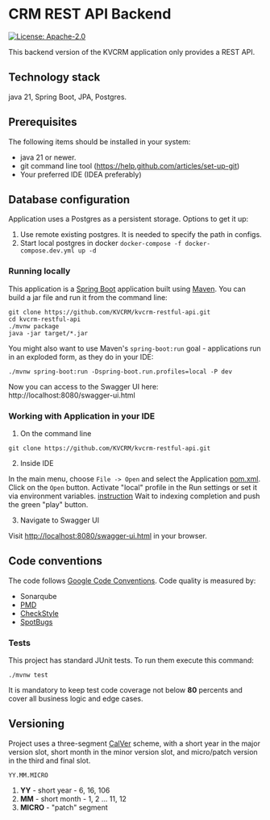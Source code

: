 # CRM REST API Backend

[![License: Apache-2.0](https://img.shields.io/badge/License-Apache-green.svg)](LICENSE)

This backend version of the KVCRM application only provides a REST API. 

## Technology stack

java 21, Spring Boot, JPA, Postgres.

## Prerequisites

The following items should be installed in your system:

* java 21 or newer.
* git command line tool (https://help.github.com/articles/set-up-git)
* Your preferred IDE (IDEA preferably)

## Database configuration

Application uses a Postgres as a persistent storage. Options to get it up:

1. Use remote existing postgres. It is needed to specify the path in configs.
1. Start local postgres in docker `docker-compose -f docker-compose.dev.yml up -d`

### Running locally

This application is a [Spring Boot](https://spring.io/guides/gs/spring-boot) application built
using [Maven](https://spring.io/guides/gs/maven/). You can build a jar file and run it from the command line:

```
git clone https://github.com/KVCRM/kvcrm-restful-api.git
cd kvcrm-restful-api
./mvnw package
java -jar target/*.jar
```

You might also want to use Maven's `spring-boot:run` goal - applications run in an exploded form, as they do in your IDE:

```
./mvnw spring-boot:run -Dspring-boot.run.profiles=local -P dev
```

Now you can access to the Swagger UI here: http://localhost:8080/swagger-ui.html

### Working with Application in your IDE

1) On the command line

```
git clone https://github.com/KVCRM/kvcrm-restful-api.git
```

2) Inside IDE

In the main menu, choose `File -> Open` and select the Application [pom.xml](pom.xml). Click on the `Open` button.
Activate "local" profile in the Run settings or set it via environment
variables. [instruction](https://stackoverflow.com/questions/38520638/how-to-set-spring-profile-from-system-variable)
Wait to indexing completion and push the green "play" button.

3) Navigate to Swagger UI

Visit [http://localhost:8080/swagger-ui.html](http://localhost:8080/swagger-ui.html) in your browser.

## Code conventions

The code follows [Google Code Conventions](https://google.github.io/styleguide/javaguide.html). Code
quality is measured by:

- Sonarqube
- [PMD](https://pmd.github.io/)
- [CheckStyle](https://checkstyle.sourceforge.io/)
- [SpotBugs](https://spotbugs.github.io/)

### Tests

This project has standard JUnit tests. To run them execute this command:

```text
./mvnw test
```

It is mandatory to keep test code coverage not below **80** percents and cover all business logic and edge cases.

## Versioning

Project uses a three-segment [CalVer](https://calver.org/) scheme, with a short year in the major version slot, short month in the minor version slot, and micro/patch version in the third
and final slot.

```
YY.MM.MICRO
```

1. **YY** - short year - 6, 16, 106
1. **MM** - short month - 1, 2 ... 11, 12
1. **MICRO** -  "patch" segment
